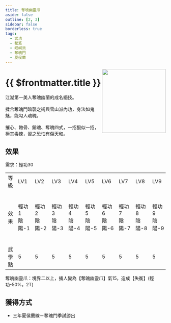 ```yaml
---
title: 奪魄幽靈爪
aside: false
outline: [2, 3]
sidebar: false
borderless: true
tags:
  - 武功
  - 秘笈
  - 崆峒派
  - 奪魄門
  - 夏侯蘭
---
```


<img src="/images/books/item_book_6007.png" align="right" width="200" />

# {{ $frontmatter.title }}

江湖第一美人奪魄幽蘭的成名絕技。
<br><br>
揉合奪魄門暗襲之術與雪山派內功，身法如鬼魅，能勾人魂魄。
<br><br>
摧心、蝕骨、銷魂、奪魄四式，一招狠似一招，極其毒辣，習之恐怕有傷天和。
<br clear="all" />

## 效果

需求：輕功30

<table>
    <tr>
        <td>等級</td>
        <td>LV1</td>
        <td>LV2</td>
        <td>LV3</td>
        <td>LV4</td>
        <td>LV5</td>
        <td>LV6</td>
        <td>LV7</td>
        <td>LV8</td>
        <td>LV9</td>
        <td>LV10</td>
    </tr>
    <tr>
        <td>效果</td>
        <td>輕功1<br>陰陽-1</td>
        <td>輕功2<br>陰陽-2</td>
        <td>輕功3<br>陰陽-3</td>
        <td>輕功4<br>陰陽-4</td>
        <td>輕功5<br>陰陽-5</td>
        <td>輕功6<br>陰陽-6</td>
        <td>輕功7<br>陰陽-7</td>
        <td>輕功8<br>陰陽-8</td>
        <td>輕功9<br>陰陽-9</td>
        <td>輕功10<br>陰陽-10<br>奪魄幽靈爪</td>
    </tr>
    <tr>
        <td>武學點</td>
        <td>5</td>
        <td>5</td>
        <td>5</td>
        <td>5</td>
        <td>5</td>
        <td>5</td>
        <td>5</td>
        <td>5</td>
        <td>5</td>
        <td>5 (50)</td>
    </tr>
</table>

奪魄幽靈爪：境界二以上，捅人變為【奪魄幽靈爪】氣15，造成【失衡】(輕功-50%，2T)

## 獲得方式

- 三年夏侯蘭線－奪魄門季試勝出
